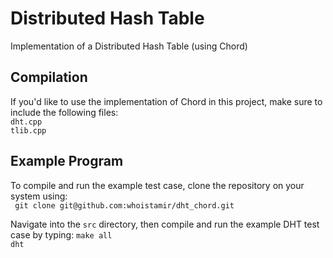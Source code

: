 # Distributed Hash Table

Implementation of a Distributed Hash Table (using Chord)

## Compilation

If you'd like to use the implementation of Chord in this project, make sure to include the following files:\
`dht.cpp`\
`tlib.cpp`

## Example Program

To compile and run the example test case, clone the repository on your system using:\
` git clone git@github.com:whoistamir/dht_chord.git`

Navigate into the `src` directory, then compile and run the example DHT test case by typing:
`make all`\
`dht`
